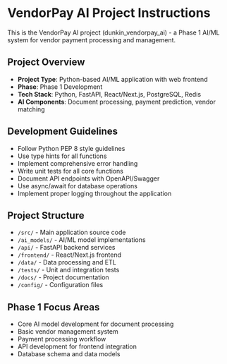 # VendorPay AI Project Instructions

This is the VendorPay AI project (dunkin_vendorpay_ai) - a Phase 1 AI/ML system for vendor payment processing and management.

## Project Overview
- **Project Type**: Python-based AI/ML application with web frontend
- **Phase**: Phase 1 Development 
- **Tech Stack**: Python, FastAPI, React/Next.js, PostgreSQL, Redis
- **AI Components**: Document processing, payment prediction, vendor matching

## Development Guidelines
- Follow Python PEP 8 style guidelines
- Use type hints for all functions
- Implement comprehensive error handling
- Write unit tests for all core functions
- Document API endpoints with OpenAPI/Swagger
- Use async/await for database operations
- Implement proper logging throughout the application

## Project Structure
- `/src/` - Main application source code
- `/ai_models/` - AI/ML model implementations
- `/api/` - FastAPI backend services
- `/frontend/` - React/Next.js frontend
- `/data/` - Data processing and ETL
- `/tests/` - Unit and integration tests
- `/docs/` - Project documentation
- `/config/` - Configuration files

## Phase 1 Focus Areas
- Core AI model development for document processing
- Basic vendor management system
- Payment processing workflow
- API development for frontend integration
- Database schema and data models